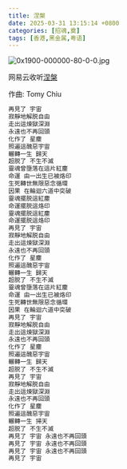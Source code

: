 ```yaml
---
title: 涅槃
date: 2025-03-31 13:15:14 +0800
categories: [招魂,奠]
tags: [香港,黑金属,粤语]
---
```


![0x1900-000000-80-0-0.jpg](https://b2.235421.xyz/pic/2025/03/c34e11d81c2795806d861f1ac7becf72.jpg)

网易云收听[涅槃](https://music.163.com/song?id=1463742126&userid=1623945853)

作曲: Tomy Chiu

```txt
再見了 宇宙
寂靜地解脱自由
走出這煉獄深淵
永遠也不再回頭
化作了 星塵
照遍這醜惡宇宙
輾轉一生 歸天
超脱了 不生不滅
靈魂曾墮落在這片紅塵
命運 由一出生已被烙印
生死轉世無限惡念循環
因果 在輪迴六道中突破
靈魂擺脱這紅塵
命運擺脱這烙印
靈魂擺脱這紅塵
命運擺脱這烙印
再見了 宇宙
寂靜地解脱自由
走出這煉獄深淵
永遠也不再回頭
化作了 星塵
照遍這醜惡宇宙
輾轉一生 歸天
超脱了 不生不滅
靈魂曾墮落在這片紅塵
命運 由一出生已被烙印
生死轉世無限惡念循環
因果 在輪迴六道中突破
再見了 宇宙
寂靜地解脱自由
走出這煉獄深淵
永遠也不再回頭
化作了 星塵
照遍這醜惡宇宙
輾轉一生 歸天
超脱了 不生不滅
再見了 宇宙
寂靜地解脱自由
走出這煉獄深淵
永遠也不再回頭
化作了 星塵
照遍這醜惡宇宙
輾轉一生 掃天
超脱了 不生不滅
再見了 宇宙 永遠也不再回頭
再見了 宇宙 永遠也不再回頭
再見了 宇宙 永遠也不再回頭
再見了 宇宙
```
